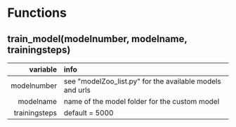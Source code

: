 # Functions
## train_model(modelnumber, modelname, trainingsteps)
|variable|info|
|---:|:---|
|modelnumber|see "modelZoo_list.py" for the available models and urls|
|modelname|name of the model folder for the custom model|
|trainingsteps|default = 5000|
